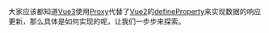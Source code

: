 
大家应该都知道[Vue3](https://vue3js.cn/docs/zh/)使用[Proxy](https://developer.mozilla.org/zh-CN/docs/Web/JavaScript/Reference/Global_Objects/Proxy)代替了[Vue2](https://cn.vuejs.org/)的[defineProperty](https://developer.mozilla.org/zh-CN/docs/Web/JavaScript/Reference/Global_Objects/Object/defineProperty)来实现数据的响应更新，那么具体是如何实现的呢，让我们一步步来探索。
